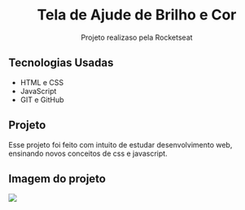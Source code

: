 <h1 align="center">Tela de Ajude de Brilho e Cor</h1>

<p align="center">Projeto realizaso pela Rocketseat</p>

## Tecnologias Usadas

- HTML e CSS
- JavaScript
- GIT e GitHub

## Projeto 
Esse projeto foi feito com intuito de estudar desenvolvimento web, ensinando novos conceitos de css e javascript.

## Imagem do projeto

<img src="./assests/projeto.png">